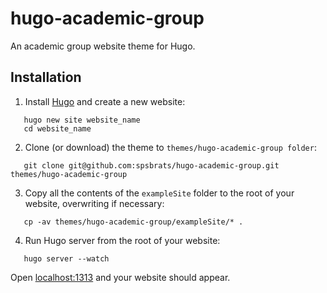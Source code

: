 # hugo-academic-group

An academic group website theme for Hugo.


## Installation

 1. Install [Hugo](https://gohugo.io/) and create a new website:

 ```
    hugo new site website_name
    cd website_name
 ```

 2. Clone (or download) the theme to `themes/hugo-academic-group folder`:

 ```
    git clone git@github.com:spsbrats/hugo-academic-group.git themes/hugo-academic-group
 ```

 3. Copy all the contents of the `exampleSite` folder to the root of your website, overwriting if necessary:

 ```
    cp -av themes/hugo-academic-group/exampleSite/* .
 ```

 4. Run Hugo server from the root of your website:

 ```
    hugo server --watch
 ```

 Open [localhost:1313](localhost:1313) and your website should appear.
